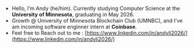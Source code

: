 - Hello, I’m Andy (he/him). Currently studying Computer Science at the **University of Minnesota**, graduating in May 2026.
- Growth @ University of Minnesota Blockchain Club (UMNBC), and I've am incoming software enginner intern at **Coinbase**.
- Feel free to Reach out to me : [https://www.linkedin.com/in/andyli2026/](https://www.linkedin.com/in/andyli2026/)

